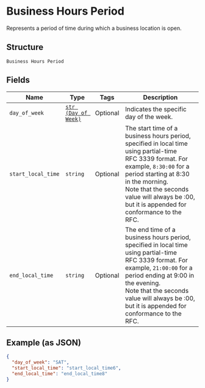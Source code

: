 
# Business Hours Period

Represents a period of time during which a business location is open.

## Structure

`Business Hours Period`

## Fields

| Name | Type | Tags | Description |
|  --- | --- | --- | --- |
| `day_of_week` | [`str (Day of Week)`](/doc/models/day-of-week.md) | Optional | Indicates the specific day  of the week. |
| `start_local_time` | `string` | Optional | The start time of a business hours period, specified in local time using partial-time<br>RFC 3339 format. For example, `8:30:00` for a period starting at 8:30 in the morning.<br>Note that the seconds value will always be :00, but it is appended for conformance to the RFC. |
| `end_local_time` | `string` | Optional | The end time of a business hours period, specified in local time using partial-time<br>RFC 3339 format. For example, `21:00:00` for a period ending at 9:00 in the evening.<br>Note that the seconds value will always be :00, but it is appended for conformance to the RFC. |

## Example (as JSON)

```json
{
  "day_of_week": "SAT",
  "start_local_time": "start_local_time6",
  "end_local_time": "end_local_time8"
}
```

